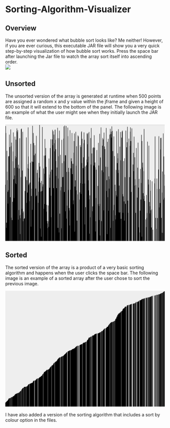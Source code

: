 # Sorting-Algorithm-Visualizer
<h2>Overview</h2>
Have you ever wondered what bubble sort looks like? Me neither! However, if you are ever curious, this executable JAR file will show you a very quick step-by-step visualization of how bubble sort works. Press the space bar after launching the Jar file to watch the array sort itself into ascending order.
<br>

<img src="demo.gif" width="600px">

<h2>Unsorted</h2>
The unsorted version of the array is generated at runtime when 500 points are assigned a random x and y value within the jframe and given a height of 600 so that it will extend to the bottom of the panel. The following image is an example of what the user might see when they initially launch the JAR file.
<br>

![UnsortedImage](Unsorted.png)

<h2>Sorted</h2>
The sorted version of the array is a product of a very basic sorting algorithm and happens when the user clicks the space bar. The following image is an example of a sorted array after the user chose to sort the previous image.
<br>

![SortedImage](Sorted.png)
<br>

I have also added a version of the sorting algorithm that includes a sort by colour option in the files.
